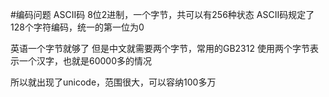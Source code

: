 #编码问题
ASCII码
8位2进制，一个字节，共可以有256种状态
ASCII码规定了128个字符编码，统一的第一位为0

英语一个字节就够了
但是中文就需要两个字节，常用的GB2312
使用两个字节表示一个汉字，也就是60000多的情况

所以就出现了unicode，范围很大，可以容纳100多万